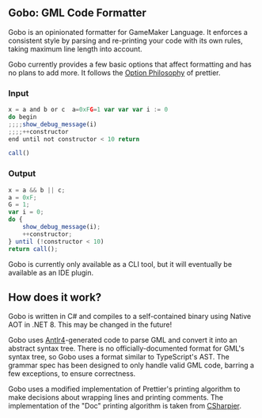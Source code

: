 ## Gobo: GML Code Formatter

Gobo is an opinionated formatter for GameMaker Language. It enforces a consistent style by parsing and re-printing your code with its own rules, taking maximum line length into account.

Gobo currently provides a few basic options that affect formatting and has no plans to add more. It follows the [Option Philosophy](https://prettier.io/docs/en/option-philosophy.html) of prettier.

### Input

```js
x = a and b or c  a=0xFG=1 var var var i := 0
do begin
;;;;show_debug_message(i)
;;;;++constructor
end until not constructor < 10 return

call()
```

### Output

```js
x = a && b || c;
a = 0xF;
G = 1;
var i = 0;
do {
    show_debug_message(i);
    ++constructor;
} until (!constructor < 10)
return call();
```

Gobo is currently only available as a CLI tool, but it will eventually be available as an IDE plugin.

## How does it work?
Gobo is written in C# and compiles to a self-contained binary using Native AOT in .NET 8. This may be changed in the future!

Gobo uses [Antlr4](https://www.antlr.org/)-generated code to parse GML and convert it into an abstract syntax tree. There is no officially-documented format for GML's syntax tree, so Gobo uses a format similar to TypeScript's AST. The grammar spec has been designed to only handle valid GML code, barring a few exceptions, to ensure correctness.

Gobo uses a modified implementation of Prettier's printing algorithm to make decisions about wrapping lines and printing comments. The implementation of the "Doc" printing algorithm is taken from [CSharpier](https://github.com/belav/csharpier).


